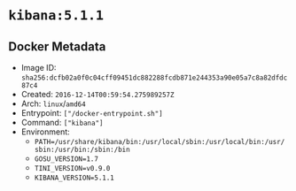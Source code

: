 # `kibana:5.1.1`

## Docker Metadata

- Image ID: `sha256:dcfb02a0f0c04cff09451dc882288fcdb871e244353a90e05a7c8a82dfdc87c4`
- Created: `2016-12-14T00:59:54.275989257Z`
- Arch: `linux`/`amd64`
- Entrypoint: `["/docker-entrypoint.sh"]`
- Command: `["kibana"]`
- Environment:
  - `PATH=/usr/share/kibana/bin:/usr/local/sbin:/usr/local/bin:/usr/sbin:/usr/bin:/sbin:/bin`
  - `GOSU_VERSION=1.7`
  - `TINI_VERSION=v0.9.0`
  - `KIBANA_VERSION=5.1.1`
